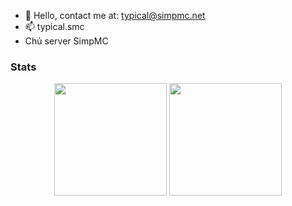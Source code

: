 - 👋 Hello, contact me at: typical@simpmc.net
- 📫 typical.smc
- Chủ server SimpMC

### Stats
<div align="center">
  <img height="180em" src="https://github-readme-stats.vercel.app/api?username=TypicalShavonne&count_private=true&show_icons=true&bg_color=30,e96443,904e95&title_color=fff&text_color=fff" />
  <img height="180em" src="https://github-readme-stats.vercel.app/api/top-langs/?username=TypicalShavonne&bg_color=30,e96443,904e95&title_color=fff&text_color=fff&layout=compact&langs_count=6&count_private=true" />
</div>
